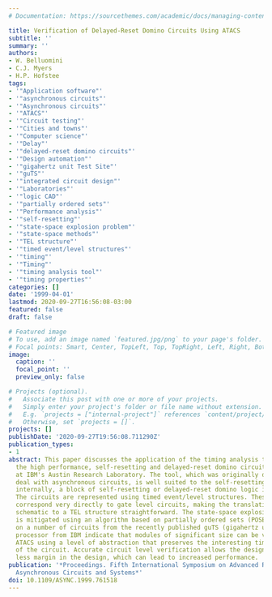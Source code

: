 ```yaml
---
# Documentation: https://sourcethemes.com/academic/docs/managing-content/

title: Verification of Delayed-Reset Domino Circuits Using ATACS
subtitle: ''
summary: ''
authors:
- W. Belluomini
- C.J. Myers
- H.P. Hofstee
tags:
- '"Application software"'
- '"asynchronous circuits"'
- '"Asynchronous circuits"'
- '"ATACS"'
- '"Circuit testing"'
- '"Cities and towns"'
- '"Computer science"'
- '"Delay"'
- '"delayed-reset domino circuits"'
- '"Design automation"'
- '"gigahertz unit Test Site"'
- '"guTS"'
- '"integrated circuit design"'
- '"Laboratories"'
- '"logic CAD"'
- '"partially ordered sets"'
- '"Performance analysis"'
- '"self-resetting"'
- '"state-space explosion problem"'
- '"state-space methods"'
- '"TEL structure"'
- '"timed event/level structures"'
- '"timing"'
- '"Timing"'
- '"timing analysis tool"'
- '"timing properties"'
categories: []
date: '1999-04-01'
lastmod: 2020-09-27T16:56:08-03:00
featured: false
draft: false

# Featured image
# To use, add an image named `featured.jpg/png` to your page's folder.
# Focal points: Smart, Center, TopLeft, Top, TopRight, Left, Right, BottomLeft, Bottom, BottomRight.
image:
  caption: ''
  focal_point: ''
  preview_only: false

# Projects (optional).
#   Associate this post with one or more of your projects.
#   Simply enter your project's folder or file name without extension.
#   E.g. `projects = ["internal-project"]` references `content/project/deep-learning/index.md`.
#   Otherwise, set `projects = []`.
projects: []
publishDate: '2020-09-27T19:56:08.711290Z'
publication_types:
- 1
abstract: This paper discusses the application of the timing analysis tool ATACS to
  the high performance, self-resetting and delayed-reset domino circuits being designed
  at IBM's Austin Research Laboratory. The tool, which was originally developed to
  deal with asynchronous circuits, is well suited to the self-resetting style since
  internally, a block of self-resetting or delayed-reset domino logic is asynchronous.
  The circuits are represented using timed event/level structures. These structures
  correspond very directly to gate level circuits, making the translation from a transistor
  schematic to a TEL structure straightforward. The state-space explosion problem
  is mitigated using an algorithm based on partially ordered sets (POSETs). Results
  on a number of circuits from the recently published guTS (gigahertz unit Test Site)
  processor from IBM indicate that modules of significant size can be verified with
  ATACS using a level of abstraction that preserves the interesting timing properties
  of the circuit. Accurate circuit level verification allows the designer to include
  less margin in the design, which can lead to increased performance.
publication: '*Proceedings. Fifth International Symposium on Advanced Research in
  Asynchronous Circuits and Systems*'
doi: 10.1109/ASYNC.1999.761518
---
```

